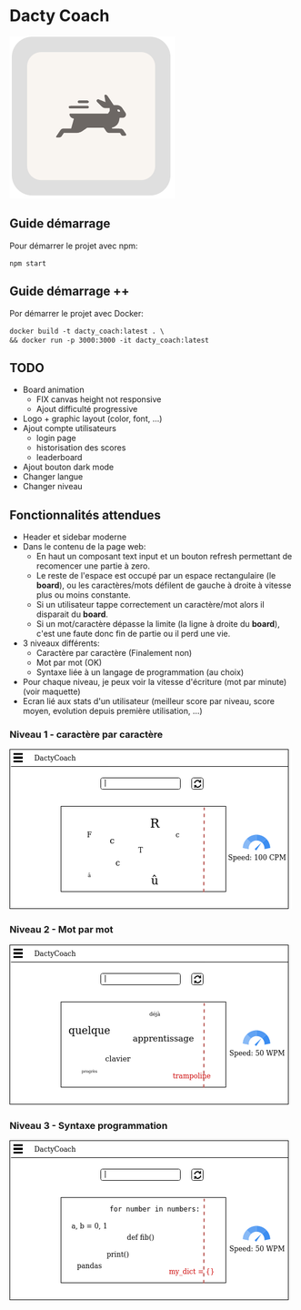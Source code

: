 # Dacty Coach
![alt text](https://github.com/blhelias/DactyCoach/blob/master/documentation/rabbit-filled-logo.png)

## Guide démarrage

Pour démarrer le projet avec npm:
```
npm start
```

## Guide démarrage ++

Por démarrer le projet avec Docker:
```
docker build -t dacty_coach:latest . \
&& docker run -p 3000:3000 -it dacty_coach:latest
```

## TODO

* Board animation
  * FIX canvas height not responsive
  * Ajout difficulté progressive
* Logo + graphic layout (color, font, ...)
* Ajout compte utilisateurs
  * login page
  * historisation des scores
  * leaderboard
* Ajout bouton dark mode
* Changer langue
* Changer niveau


## Fonctionnalités attendues

- Header et sidebar moderne
- Dans le contenu de la page web:
    - En haut un composant text input et un bouton refresh permettant de recomencer une partie à zero.
    - Le reste de l'espace est occupé par un espace rectangulaire (le **board**), ou les caractères/mots défilent de gauche à droite à vitesse plus ou moins constante.
    - Si un utilisateur tappe correctement un caractère/mot alors il disparait du **board**.
    - Si un mot/caractère dépasse la limite (la ligne à droite du **board**), c'est une faute donc fin de partie ou il perd une vie.
- 3 niveaux différents: 
    - Caractère par caractère (Finalement non)
    - Mot par mot (OK)
    - Syntaxe liée à un langage de programmation (au choix) 
- Pour chaque niveau, je peux voir la vitesse d'écriture (mot par minute) (voir maquette)
- Ecran lié aux stats d'un utilisateur (meilleur score par niveau, score moyen, evolution depuis première utilisation, ...)

### Niveau 1 - caractère par caractère
![alt text](https://github.com/blhelias/DactyCoach/blob/master/documentation/niv1_dacty.png)
### Niveau 2 - Mot par mot
![alt text](https://github.com/blhelias/DactyCoach/blob/master/documentation/niv2_dacty.png)
### Niveau 3 - Syntaxe programmation
![alt text](https://github.com/blhelias/DactyCoach/blob/master/documentation/niv3_dacty.png)
